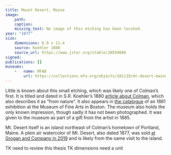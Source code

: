 ```yaml
---
title: Mount Desert, Maine
image:
    path: 
    caption: 
    missing_text: No image of this etching has been located.
year: "1877"
size:
    dimensions: 8.9 x 11.4
    source: Koehler 1880
    source_url: https://www.jstor.org/stable/20559686
signed: 
publications: []
museums: 
    -   name: MFAB
        url: https://collections.mfa.org/objects/101119/mt-desert-maine
---
```

Little is known about this small etching, which was likely one of Colman’s first. It is titled and dated in S.R. Koehler’s 1880 [article about Colman](https://www.jstor.org/stable/20559686), which also describes it as “from nature”.  It also appears in [the catalogue](https://www.jstor.org/stable/20559686) of an 1881 exhibition at the Museum of Fine Arts in Boston. The museum also holds the only known impression, though sadly it has not been photographed. It was given to the museum as part of a gift from the artist in 1885.

Mt. Desert itself is an island northeast of Colman’s hometown of Portland, Maine. A plein air watercolor of Mt. Desert, also dated 1877, was sold [at Grogan and Company in 2019](https://www.groganco.com/auction-lot/samuel-colman-american-1832-1920-mt.-desert_1DE4D1C871) and is likely from the same visit to the island.

TK need to review this thesis
TK dimensions need a unit